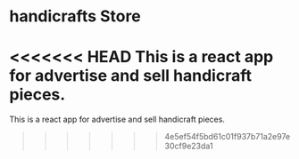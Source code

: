 # handicrafts Store
<<<<<<< HEAD
This is a react app for advertise and sell handicraft pieces. 
=======
This is a react app for advertise and sell handicraft pieces. 
>>>>>>> 4e5ef54f5bd61c01f937b71a2e97e30cf9e23da1

